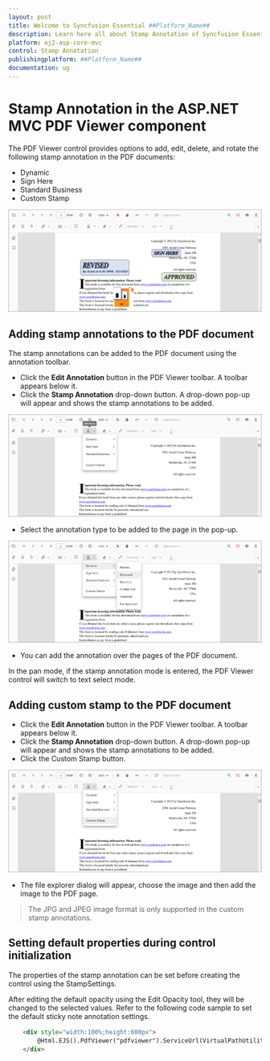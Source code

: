 ```yaml
---
layout: post
title: Welcome to Syncfusion Essential ##Platform_Name##
description: Learn here all about Stamp Annotation of Syncfusion Essential ##Platform_Name## widgets based on HTML5 and jQuery.
platform: ej2-asp-core-mvc
control: Stamp Annotation
publishingplatform: ##Platform_Name##
documentation: ug
---
```



# Stamp Annotation in the ASP.NET MVC PDF Viewer component

The PDF Viewer control provides options to add, edit, delete, and rotate the following stamp annotation in the PDF documents:

* Dynamic
* Sign Here
* Standard Business
* Custom Stamp

![StampAnnotation](../../../pdfviewer/images/stamp_annot.png)

## Adding stamp annotations to the PDF document

The stamp annotations can be added to the PDF document using the annotation toolbar.

* Click the **Edit Annotation** button in the PDF Viewer toolbar. A toolbar appears below it.
* Click the **Stamp Annotation** drop-down button. A drop-down pop-up will appear and shows the stamp annotations to be added.

![StampTool](../../../pdfviewer/images/stamp_tool.png)

* Select the annotation type to be added to the page in the pop-up.

![StampPopup](../../../pdfviewer/images/selectstamp_annot.png)

* You can add the annotation over the pages of the PDF document.

In the pan mode, if the stamp annotation mode is entered, the PDF Viewer control will switch to text select mode.

## Adding custom stamp to the PDF document

* Click the **Edit Annotation** button in the PDF Viewer toolbar. A toolbar appears below it.
* Click the **Stamp Annotation** drop-down button. A drop-down pop-up will appear and shows the stamp annotations to be added.
* Click the Custom Stamp button.

![CustomStamp](../../../pdfviewer/images/customstamp.png)

* The file explorer dialog will appear, choose the image and then add the image to the PDF page.

>The JPG and JPEG image format is only supported in the custom stamp annotations.

## Setting default properties during control initialization

The properties of the stamp annotation can be set before creating the control using the StampSettings.

After editing the default opacity using the Edit Opacity tool, they will be changed to the selected values.
Refer to the following code sample to set the default sticky note annotation settings.

```html
    <div style="width:100%;height:600px">
        @Html.EJS().PdfViewer("pdfviewer").ServiceUrl(VirtualPathUtility.ToAbsolute("~/PdfViewer/")).DocumentPath("PDF_Succinctly.pdf").StampSettings(new Syncfusion.EJ2.PdfViewer.PdfViewerStampSettings { Opacity = 0.3, Author = "Guest User" }).Render()
    </div>
```